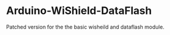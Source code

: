 Arduino-WiShield-DataFlash
==========================

Patched version for the the basic wisheild and dataflash module.
